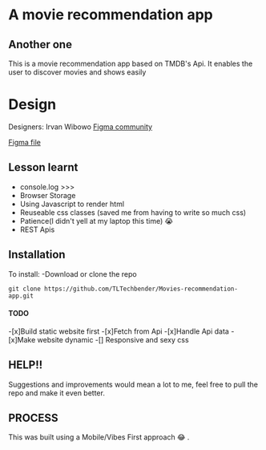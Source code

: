 # A movie recommendation app

## Another one
This is a movie recommendation app based on TMDB's Api.
It enables the user to discover movies and shows easily

# Design
Designers: Irvan Wibowo [Figma community](https://www.figma.com/@irvanwibowo) 

  [Figma file](https://www.figma.com/community/file/1240798278313263254)



## Lesson learnt
* console.log >>>
* Browser Storage
* Using Javascript to render html
* Reuseable css classes (saved me from having to write so much css)
* Patience(I didn't yell at my laptop this time) 😭 
* REST Apis



## Installation
 To install:
 -Download or clone the repo
 ```
git clone https://github.com/TLTechbender/Movies-recommendation-app.git
 ```

#### TODO
-[x]Build static website first
-[x]Fetch from Api
-[x]Handle Api data 
-[x]Make website dynamic
-[] Responsive and sexy css

 ## HELP!!
Suggestions and improvements would mean a lot to me, feel free to pull the repo and make it even better.



 ## PROCESS
 This was built using a Mobile/Vibes First approach 😂 .
 